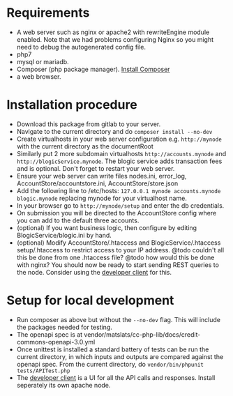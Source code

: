 # Requirements

* A web server such as nginx or apache2 with rewriteEngine module enabled. Note that we had problems configuring Nginx so you might need to debug the autogenerated config file.
* php7
* mysql or mariadb.
* Composer (php package manager). [Install Composer](https://getcomposer.org/download)
* a web browser.

# Installation procedure
  * Download this package from gitlab to your server.
  * Navigate to the current directory and do ``composer install --no-dev``
  * Create virtualhosts in your web server configuration e.g. ``http://mynode`` with the current directory as the documentRoot
  * Similarly put 2 more subdomain virtualhosts ``http://accounts.mynode`` and ``http://blogicService.mynode``. The blogic service adds transaction fees and is optional. Don't forget to restart your web server.
  * Ensure your web server can write files nodes.ini, error_log, AccountStore/accountstore.ini, AccountStore/store.json
  * Add the following line to /etc/hosts: ``127.0.0.1 mynode accounts.mynode blogic.mynode`` replacing mynode for your virtualhost name.
  * In your browser go to ``http://mynode/setup`` and enter the db credentials.
  * On submission you will be directed to the AccountStore config where you can add to the default three accounts.
  * (optional) If you want business logic, then configure by editing BlogicService/blogic.ini by hand.
  * (optional) Modify AccountStore/.htaccess and BlogicService/.htaccess setup/.htaccess to restrict access to your IP address. @todo couldn't all this be done from one .htaccess file? @todo how would this be done with nginx?
You should now be ready to start sending REST queries to the node. Consider using the [developer client](http://github.com/matslats/cc-client) for this.

# Setup for local development
  * Run composer as above but without the ``--no-dev`` flag. This will include the packages needed for testing.
  * The openapi spec is at vendor/matslats/cc-php-lib/docs/credit-commons-openapi-3.0.yml
  * Once unittest is installed a standard battery of tests can be run the current directory, in which inputs and outputs are compared against the openapi spec. From the current directory, do ``vendor/bin/phpunit tests/APITest.php``
  * The [developer client](http://github.com/matslats/cc-client) is a UI for all the API calls and responses. Install seperately its own apache node.
